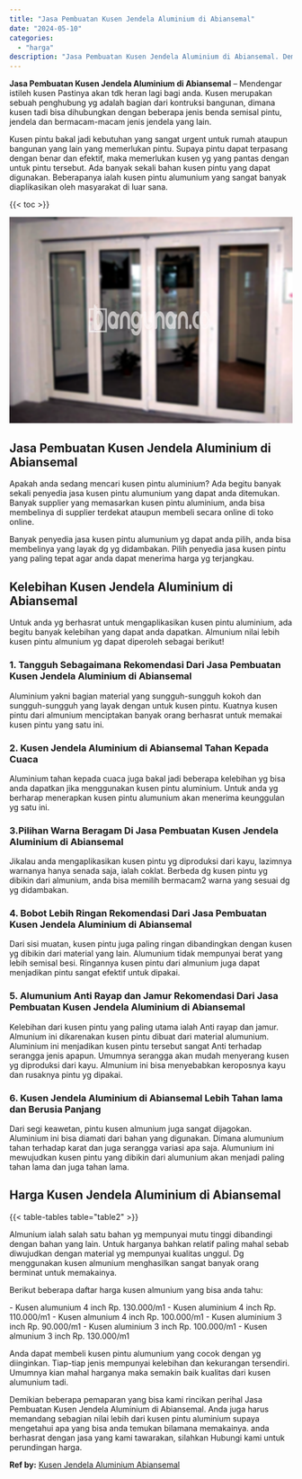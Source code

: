 ```yaml
---
title: "Jasa Pembuatan Kusen Jendela Aluminium di Abiansemal"
date: "2024-05-10"
categories: 
  - "harga"
description: "Jasa Pembuatan Kusen Jendela Aluminium di Abiansemal. Demikian beberapa pemaparan yang bisa kami rincikan perihal Jasa Pembuatan Kusen Jendela Aluminium di A..."
---
```


**Jasa Pembuatan Kusen Jendela Aluminium di Abiansemal** – Mendengar istileh kusen Pastinya akan tdk heran lagi bagi anda. Kusen merupakan sebuah penghubung yg adalah bagian dari kontruksi bangunan, dimana kusen tadi bisa dihubungkan dengan beberapa jenis benda semisal pintu, jendela dan bermacam-macam jenis jendela yang lain.

Kusen pintu bakal jadi kebutuhan yang sangat urgent untuk rumah ataupun bangunan yang lain yang memerlukan pintu. Supaya pintu dapat terpasang dengan benar dan efektif, maka memerlukan kusen yg yang pantas dengan untuk pintu tersebut. Ada banyak sekali bahan kusen pintu yang dapat digunakan. Beberapanya ialah kusen pintu alumunium yang sangat banyak diaplikasikan oleh masyarakat di luar sana.

{{< toc >}}

![Jasa Pembuatan Kusen Jendela Aluminium di Abiansemal](/images/harga-kusen-jendela-alumunium-20.png)

## Jasa Pembuatan Kusen Jendela Aluminium di Abiansemal

Apakah anda sedang mencari kusen pintu aluminium? Ada begitu banyak sekali penyedia jasa kusen pintu alumunium yang dapat anda ditemukan. Banyak supplier yang memasarkan kusen pintu aluminium, anda bisa membelinya di supplier terdekat ataupun membeli secara online di toko online.

Banyak penyedia jasa kusen pintu alumunium yg dapat anda pilih, anda bisa membelinya yang layak dg yg didambakan. Pilih penyedia jasa kusen pintu yang paling tepat agar anda dapat menerima harga yg terjangkau.

## Kelebihan Kusen Jendela Aluminium di Abiansemal

Untuk anda yg berhasrat untuk mengaplikasikan kusen pintu aluminium, ada begitu banyak kelebihan yang dapat anda dapatkan. Almunium nilai lebih kusen pintu almunium yg dapat diperoleh sebagai berikut!

### 1\. Tangguh Sebagaimana Rekomendasi Dari Jasa Pembuatan Kusen Jendela Aluminium di Abiansemal

Aluminium yakni bagian material yang sungguh-sungguh kokoh dan sungguh-sungguh yang layak dengan untuk kusen pintu. Kuatnya kusen pintu dari almunium menciptakan banyak orang berhasrat untuk memakai kusen pintu yang satu ini.

### 2\. Kusen Jendela Aluminium di Abiansemal Tahan Kepada Cuaca

Aluminium tahan kepada cuaca juga bakal jadi beberapa kelebihan yg bisa anda dapatkan jika menggunakan kusen pintu aluminium. Untuk anda yg berharap menerapkan kusen pintu alumunium akan menerima keunggulan yg satu ini.

### 3.Pilihan Warna Beragam Di Jasa Pembuatan Kusen Jendela Aluminium di Abiansemal

Jikalau anda mengaplikasikan kusen pintu yg diproduksi dari kayu, lazimnya warnanya hanya senada saja, ialah coklat. Berbeda dg kusen pintu yg dibikin dari almunium, anda bisa memilih bermacam2 warna yang sesuai dg yg didambakan.

### 4\. Bobot Lebih Ringan Rekomendasi Dari Jasa Pembuatan Kusen Jendela Aluminium di Abiansemal

Dari sisi muatan, kusen pintu juga paling ringan dibandingkan dengan kusen yg dibikin dari material yang lain. Alumunium tidak mempunyai berat yang lebih semisal besi. Ringannya kusen pintu dari almunium juga dapat menjadikan pintu sangat efektif untuk dipakai.

### 5\. Alumunium Anti Rayap dan Jamur Rekomendasi Dari Jasa Pembuatan Kusen Jendela Aluminium di Abiansemal

Kelebihan dari kusen pintu yang paling utama ialah Anti rayap dan jamur. Almunium ini dikarenakan kusen pintu dibuat dari material alumunium. Aluminium ini menjadikan kusen pintu tersebut sangat Anti terhadap serangga jenis apapun. Umumnya serangga akan mudah menyerang kusen yg diproduksi dari kayu. Almunium ini bisa menyebabkan keroposnya kayu dan rusaknya pintu yg dipakai.

### 6\. Kusen Jendela Aluminium di Abiansemal Lebih Tahan lama dan Berusia Panjang

Dari segi keawetan, pintu kusen almunium juga sangat dijagokan. Aluminium ini bisa diamati dari bahan yang digunakan. Dimana alumunium tahan terhadap karat dan juga serangga variasi apa saja. Alumunium ini mewujudkan kusen pintu yang dibikin dari alumunium akan menjadi paling tahan lama dan juga tahan lama.

## Harga Kusen Jendela Aluminium di Abiansemal

{{< table-tables table="table2" >}}

Almunium ialah salah satu bahan yg mempunyai mutu tinggi dibandingi dengan bahan yang lain. Untuk harganya bahkan relatif paling mahal sebab diwujudkan dengan material yg mempunyai kualitas unggul. Dg menggunakan kusen almunium menghasilkan sangat banyak orang berminat untuk memakainya.

Berikut beberapa daftar harga kusen almunium yang bisa anda tahu:

\- Kusen alumunium 4 inch Rp. 130.000/m1 - Kusen aluminium 4 inch Rp. 110.000/m1 - Kusen almunium 4 inch Rp. 100.000/m1 - Kusen aluminium 3 inch Rp. 90.000/m1 - Kusen aluminium 3 inch Rp. 100.000/m1 - Kusen almunium 3 inch Rp. 130.000/m1

Anda dapat membeli kusen pintu alumunium yang cocok dengan yg diinginkan. Tiap-tiap jenis mempunyai kelebihan dan kekurangan tersendiri. Umumnya kian mahal harganya maka semakin baik kualitas dari kusen alumunium tadi.

Demikian beberapa pemaparan yang bisa kami rincikan perihal Jasa Pembuatan Kusen Jendela Aluminium di Abiansemal. Anda juga harus memandang sebagian nilai lebih dari kusen pintu aluminium supaya mengetahui apa yang bisa anda temukan bilamana memakainya. anda berhasrat dengan jasa yang kami tawarakan, silahkan Hubungi kami untuk perundingan harga.

**Ref by:** [Kusen Jendela Aluminium Abiansemal](https://id.wikipedia.org/wiki/Kusen)

